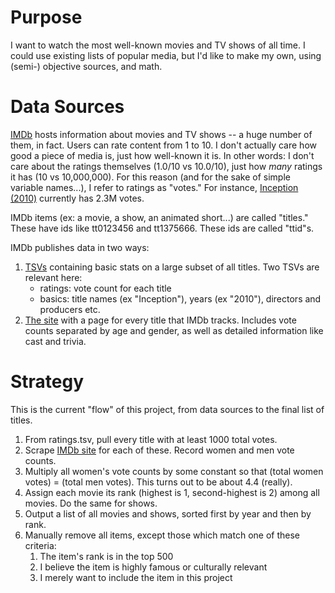 # Purpose
I want to watch the most well-known movies and TV shows of all time. I could use
existing lists of popular media, but I'd like to make my own, using (semi-)
objective sources, and math.

# Data Sources
[IMDb](https://www.imdb.com) hosts information about movies and TV shows -- a huge
number of them, in fact. Users can rate content from 1 to 10. I don't actually
care how good a piece of media is, just how well-known it is. In other words: I
don't care about the ratings themselves (1.0/10 vs 10.0/10), just how *many*
ratings it has (10 vs 10,000,000). For this reason (and for the sake of simple
variable names...), I refer to ratings as "votes." For instance, [Inception
(2010)](https://www.imdb.com/title/tt1375666/) currently has 2.3M votes.

IMDb items (ex: a movie, a show, an animated short...) are called "titles."
These have ids like tt0123456 and tt1375666. These ids are called "ttid"s.

IMDb publishes data in two ways:
1. [TSVs](https://www.imdb.com/interfaces/) containing basic stats on a large subset of
   all titles. Two TSVs are relevant here:
   - ratings: vote count for each title
   - basics: title names (ex "Inception"), years (ex "2010"), directors and
     producers etc.
2. [The site](https://www.imdb.com) with a page for every title that IMDb tracks.
Includes vote counts separated by age and gender, as well as detailed
information like cast and trivia.

# Strategy
This is the current "flow" of this project, from data sources to the final list
of titles.
1. From ratings.tsv, pull every title with at least 1000 total votes.
2. Scrape [IMDb site](https://www.imdb.com) for each of these. Record women and men
   vote counts.
3. Multiply all women's vote counts by some constant so that (total women
   votes) = (total men votes). This turns out to be about 4.4 (really).
4. Assign each movie its rank (highest is 1, second-highest is 2) among all movies. Do the same for shows.
5. Output a list of all movies and shows, sorted first by year and then by rank.
6. Manually remove all items, except those which match one of these criteria:
    1. The item's rank is in the top 500
    2. I believe the item is highly famous or culturally relevant
    3. I merely want to include the item in this project
